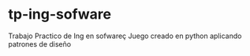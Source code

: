 # tp-ing-sofware
Trabajo Practico de Ing en sofwareç
Juego creado en python aplicando patrones de diseño